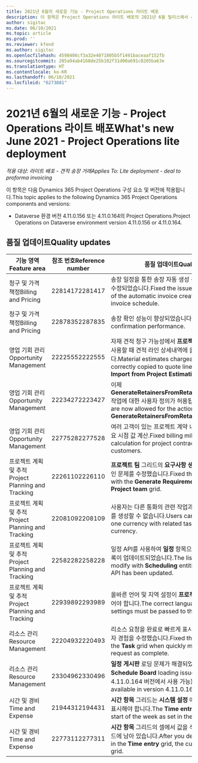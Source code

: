 ```yaml
---
title: 2021년 6월의 새로운 기능 - Project Operations 라이트 배포
description: 이 항목은 Project Operations 라이트 배포의 2021년 6월 릴리스에서 사용할 수 있는 품질 업데이트에 대한 정보를 제공합니다.
author: sigitac
ms.date: 06/10/2021
ms.topic: article
ms.prod: ''
ms.reviewer: kfend
ms.author: sigitac
ms.openlocfilehash: 4598406cf3a32e4071805b5f1491baceaaf152fb
ms.sourcegitcommit: 205a94ab4168de25b102f31d00a691c8205ba63e
ms.translationtype: HT
ms.contentlocale: ko-KR
ms.lasthandoff: 06/18/2021
ms.locfileid: "6273881"
---
```

# <a name="whats-new-june-2021---project-operations-lite-deployment"></a><span data-ttu-id="dcc98-103">2021년 6월의 새로운 기능 - Project Operations 라이트 배포</span><span class="sxs-lookup"><span data-stu-id="dcc98-103">What's new June 2021 - Project Operations lite deployment</span></span>

<span data-ttu-id="dcc98-104">_적용 대상: 라이트 배포 - 견적 송장 거래_</span><span class="sxs-lookup"><span data-stu-id="dcc98-104">_Applies To: Lite deployment - deal to proforma invoicing_</span></span>

<span data-ttu-id="dcc98-105">이 항목은 다음 Dynamics 365 Project Operations 구성 요소 및 버전에 적용됩니다.</span><span class="sxs-lookup"><span data-stu-id="dcc98-105">This topic applies to the following Dynamics 365 Project Operations components and versions:</span></span>

  - <span data-ttu-id="dcc98-106">Dataverse 환경 버전 4.11.0.156 또는 4.11.0.164의 Project Operations.</span><span class="sxs-lookup"><span data-stu-id="dcc98-106">Project Operations on Dataverse environment version 4.11.0.156 or 4.11.0.164.</span></span>

## <a name="quality-updates"></a><span data-ttu-id="dcc98-107">품질 업데이트</span><span class="sxs-lookup"><span data-stu-id="dcc98-107">Quality updates</span></span>

| <span data-ttu-id="dcc98-108">**기능 영역**</span><span class="sxs-lookup"><span data-stu-id="dcc98-108">**Feature area**</span></span> | <span data-ttu-id="dcc98-109">**참조 번호**</span><span class="sxs-lookup"><span data-stu-id="dcc98-109">**Reference number**</span></span> | <span data-ttu-id="dcc98-110">**품질 업데이트**</span><span class="sxs-lookup"><span data-stu-id="dcc98-110">**Quality update**</span></span> |
| --- | --- | --- |
| <span data-ttu-id="dcc98-111">청구 및 가격 책정</span><span class="sxs-lookup"><span data-stu-id="dcc98-111">Billing and Pricing</span></span> | <span data-ttu-id="dcc98-112">2281417</span><span class="sxs-lookup"><span data-stu-id="dcc98-112">2281417</span></span> | <span data-ttu-id="dcc98-113">송장 일정을 통한 송장 자동 생성 동작이 실패하는 현상이 수정되었습니다.</span><span class="sxs-lookup"><span data-stu-id="dcc98-113">Fixed the issue regarding the failure of the automatic invoice creation action through the invoice schedule.</span></span> |
| <span data-ttu-id="dcc98-114">청구 및 가격 책정</span><span class="sxs-lookup"><span data-stu-id="dcc98-114">Billing and Pricing</span></span> | <span data-ttu-id="dcc98-115">2287835</span><span class="sxs-lookup"><span data-stu-id="dcc98-115">2287835</span></span> |   <span data-ttu-id="dcc98-116">송장 확인 성능이 향상되었습니다.</span><span class="sxs-lookup"><span data-stu-id="dcc98-116">Improved invoice confirmation performance.</span></span> |
| <span data-ttu-id="dcc98-117">영업 기회 관리</span><span class="sxs-lookup"><span data-stu-id="dcc98-117">Opportunity Management</span></span> | <span data-ttu-id="dcc98-118">2222555</span><span class="sxs-lookup"><span data-stu-id="dcc98-118">2222555</span></span> | <span data-ttu-id="dcc98-119">자재 견적 청구 가능성에서 **프로젝트 견적에서 가져오기** 를 사용할 때 견적 라인 상세내역에 올바르게 복사해야 합니다.</span><span class="sxs-lookup"><span data-stu-id="dcc98-119">Material estimates chargeability must be correctly copied to quote line details when using **Import from Project Estimation**.</span></span> |
| <span data-ttu-id="dcc98-120">영업 기회 관리</span><span class="sxs-lookup"><span data-stu-id="dcc98-120">Opportunity Management</span></span> | <span data-ttu-id="dcc98-121">2223427</span><span class="sxs-lookup"><span data-stu-id="dcc98-121">2223427</span></span> | <span data-ttu-id="dcc98-122">이제 **GenerateRetainersFromRetainerScheduleOptions** 작업에 대한 사용자 정의가 허용됩니다.</span><span class="sxs-lookup"><span data-stu-id="dcc98-122">Customizations are now allowed for the action, **GenerateRetainersFromRetainerScheduleOptions**.</span></span> |
| <span data-ttu-id="dcc98-123">영업 기회 관리</span><span class="sxs-lookup"><span data-stu-id="dcc98-123">Opportunity Management</span></span> | <span data-ttu-id="dcc98-124">2277528</span><span class="sxs-lookup"><span data-stu-id="dcc98-124">2277528</span></span> | <span data-ttu-id="dcc98-125">여러 고객이 있는 프로젝트 계약 내용에 대한 고정 청구 중요 시점 값 계산.</span><span class="sxs-lookup"><span data-stu-id="dcc98-125">Fixed billing milestone value calculation for project contract lines with multiple customers.</span></span> |
| <span data-ttu-id="dcc98-126">프로젝트 계획 및 추적</span><span class="sxs-lookup"><span data-stu-id="dcc98-126">Project Planning and Tracking</span></span> | <span data-ttu-id="dcc98-127">2226110</span><span class="sxs-lookup"><span data-stu-id="dcc98-127">2226110</span></span> | <span data-ttu-id="dcc98-128">**프로젝트 팀** 그리드의 **요구사항 생성** 기능과 관련된 간헐적인 문제를 수정했습니다.</span><span class="sxs-lookup"><span data-stu-id="dcc98-128">Fixed the intermittent issue with the **Generate Requirement** function in the **Project team** grid.</span></span> |
| <span data-ttu-id="dcc98-129">프로젝트 계획 및 추적</span><span class="sxs-lookup"><span data-stu-id="dcc98-129">Project Planning and Tracking</span></span> | <span data-ttu-id="dcc98-130">2208109</span><span class="sxs-lookup"><span data-stu-id="dcc98-130">2208109</span></span> | <span data-ttu-id="dcc98-131">사용자는 다른 통화의 관련 작업과 함께 한 통화로 프로젝트를 생성할 수 없습니다.</span><span class="sxs-lookup"><span data-stu-id="dcc98-131">Users can't create a project in one currency with related tasks in another currency.</span></span> |
| <span data-ttu-id="dcc98-132">프로젝트 계획 및 추적</span><span class="sxs-lookup"><span data-stu-id="dcc98-132">Project Planning and Tracking</span></span> | <span data-ttu-id="dcc98-133">2258228</span><span class="sxs-lookup"><span data-stu-id="dcc98-133">2258228</span></span> | <span data-ttu-id="dcc98-134">일정 API를 사용하여 **일정** 항목으로 수정할 수 있는 필드 목록이 업데이트되었습니다.</span><span class="sxs-lookup"><span data-stu-id="dcc98-134">The list of fields allowed to modify with **Scheduling** entities using the Schedule API has been updated.</span></span> |
| <span data-ttu-id="dcc98-135">프로젝트 계획 및 추적</span><span class="sxs-lookup"><span data-stu-id="dcc98-135">Project Planning and Tracking</span></span> | <span data-ttu-id="dcc98-136">2293989</span><span class="sxs-lookup"><span data-stu-id="dcc98-136">2293989</span></span> | <span data-ttu-id="dcc98-137">올바른 언어 및 지역 설정이 **프로젝트 작업** 그리드에 전달되어야 합니다.</span><span class="sxs-lookup"><span data-stu-id="dcc98-137">The correct language and regional settings must be passed to the **Project Tasks** grid.</span></span>|
| <span data-ttu-id="dcc98-138">리소스 관리</span><span class="sxs-lookup"><span data-stu-id="dcc98-138">Resource Management</span></span> | <span data-ttu-id="dcc98-139">2220493</span><span class="sxs-lookup"><span data-stu-id="dcc98-139">2220493</span></span> | <span data-ttu-id="dcc98-140">리소스 요청을 완료로 빠르게 표시할 때 **작업** 그리드의 사용자 경험을 수정했습니다.</span><span class="sxs-lookup"><span data-stu-id="dcc98-140">Fixed the user experience in the **Task** grid when quickly marking a resource request as complete.</span></span> |
| <span data-ttu-id="dcc98-141">리소스 관리</span><span class="sxs-lookup"><span data-stu-id="dcc98-141">Resource Management</span></span> | <span data-ttu-id="dcc98-142">2330496</span><span class="sxs-lookup"><span data-stu-id="dcc98-142">2330496</span></span> | <span data-ttu-id="dcc98-143">**일정 게시판** 로딩 문제가 해결되었습니다.</span><span class="sxs-lookup"><span data-stu-id="dcc98-143">Fixed the **Schedule Board** loading issue.</span></span> <span data-ttu-id="dcc98-144">(품질 업데이트는 4.11.0.164 버전에서 사용 가능)</span><span class="sxs-lookup"><span data-stu-id="dcc98-144">(Quality update is available in version 4.11.0.164)</span></span> |
| <span data-ttu-id="dcc98-145">시간 및 경비</span><span class="sxs-lookup"><span data-stu-id="dcc98-145">Time and Expense</span></span> | <span data-ttu-id="dcc98-146">2194431</span><span class="sxs-lookup"><span data-stu-id="dcc98-146">2194431</span></span> | <span data-ttu-id="dcc98-147">**시간 항목** 그리드는 **시스템 설정** 에 설정된 그 주의 시작을 표시해야 합니다.</span><span class="sxs-lookup"><span data-stu-id="dcc98-147">The **Time entry** grid must honor the start of the week as set in the **System settings**.</span></span> |
| <span data-ttu-id="dcc98-148">시간 및 경비</span><span class="sxs-lookup"><span data-stu-id="dcc98-148">Time and Expense</span></span> | <span data-ttu-id="dcc98-149">2277311</span><span class="sxs-lookup"><span data-stu-id="dcc98-149">2277311</span></span> | <span data-ttu-id="dcc98-150">**시간 항목** 그리드의 셀에서 값을 삭제한 후에도 커서는 그리드에 남아 있습니다.</span><span class="sxs-lookup"><span data-stu-id="dcc98-150">After you delete the value in a cell in the **Time entry** grid, the cursor remains in the grid.</span></span> |
